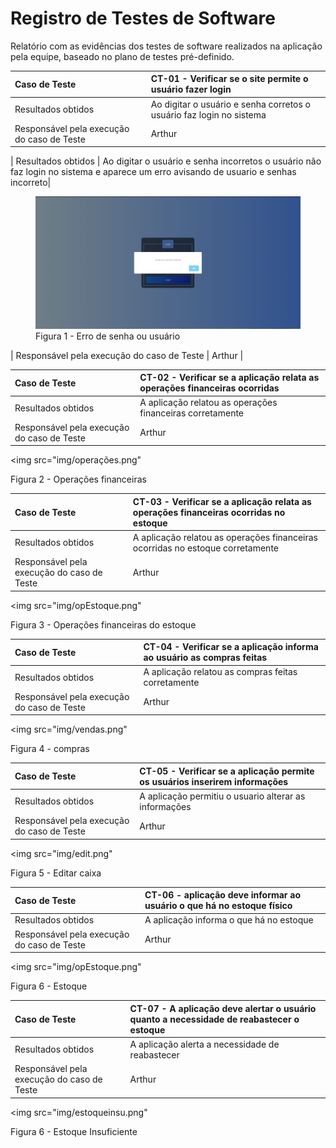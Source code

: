 # Registro de Testes de Software

Relatório com as evidências dos testes de software realizados na aplicação pela equipe, baseado no plano de testes pré-definido.


|Caso de Teste    | CT-01 - Verificar se o site permite o usuário fazer login |
|:---|:---|
| Resultados obtidos | Ao digitar o usuário e senha corretos o usuário faz login no sistema  |
| Responsável pela execução do caso de Teste | Arthur |

| Resultados obtidos | Ao digitar o usuário e senha incorretos o usuário não faz login no sistema e aparece um erro avisando de usuario e senhas incorreto|
<figure> 
  <img src="img/erro.png"
  <figcaption>Figura 1 - Erro de senha ou usuário</figcaption>
</figure>

| Responsável pela execução do caso de Teste | Arthur |

|Caso de Teste    | CT-02 - Verificar se a aplicação relata as operações financeiras ocorridas |
|:---|:---|
| Resultados obtidos | A aplicação relatou as operações financeiras corretamente  |
| Responsável pela execução do caso de Teste | Arthur | 
  <img src="img/operações.png"
  <figcaption>Figura 2 - Operações financeiras</figcaption>
</figure>

|Caso de Teste    | CT-03 - Verificar se a aplicação relata as operações financeiras ocorridas no estoque |
|:---|:---|
| Resultados obtidos | A aplicação relatou as operações financeiras ocorridas no estoque corretamente  |
| Responsável pela execução do caso de Teste | Arthur | 
  <img src="img/opEstoque.png"
  <figcaption>Figura 3 - Operações financeiras do estoque</figcaption>
</figure>


|Caso de Teste    | CT-04 - Verificar se a aplicação informa ao usuário as compras feitas |
|:---|:---|
| Resultados obtidos | A aplicação relatou as compras feitas corretamente  |
| Responsável pela execução do caso de Teste | Arthur | 
  <img src="img/vendas.png"
  <figcaption>Figura 4 - compras</figcaption>
</figure>


|Caso de Teste    | CT-05 - Verificar se a aplicação permite os usuários inserirem informações |
|:---|:---|
| Resultados obtidos | A aplicação permitiu o usuario alterar as informações  |
| Responsável pela execução do caso de Teste | Arthur | 
  <img src="img/edit.png"
  <figcaption>Figura 5 - Editar caixa</figcaption>
</figure>

|Caso de Teste    | CT-06 -  aplicação deve informar ao usuário o que há no estoque físico |
|:---|:---|
| Resultados obtidos | A aplicação informa o que há no estoque  |
| Responsável pela execução do caso de Teste | Arthur | 
  <img src="img/opEstoque.png"
  <figcaption>Figura 6 - Estoque</figcaption>
</figure>

|Caso de Teste    | CT-07 - A aplicação deve alertar o usuário quanto a necessidade de reabastecer o estoque |
|:---|:---|
| Resultados obtidos | A aplicação alerta a necessidade de reabastecer  |
| Responsável pela execução do caso de Teste | Arthur | 
  <img src="img/estoqueinsu.png"
  <figcaption>Figura 6 - Estoque Insuficiente</figcaption>
</figure>


